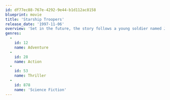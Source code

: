 ```yaml
---
id: df77ec88-767e-4292-9e44-b1d112ac8158
blueprint: movie
title: 'Starship Troopers'
release_date: '1997-11-06'
overview: 'Set in the future, the story follows a young soldier named Johnny Rico and his exploits in the Mobile Infantry. Rico''s military career progresses from recruit to non-commissioned officer and finally to officer against the backdrop of an interstellar war between mankind and an arachnoid species known as "the Bugs".'
genres:
  -
    id: 12
    name: Adventure
  -
    id: 28
    name: Action
  -
    id: 53
    name: Thriller
  -
    id: 878
    name: 'Science Fiction'
---
```

